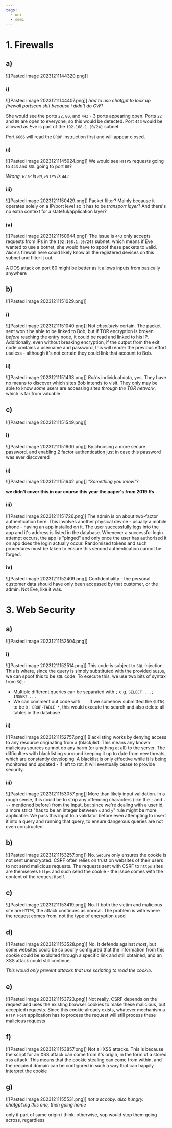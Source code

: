 ```yaml
---
tags:
  - uni
  - sem1
---
```

# 1. Firewalls
## a)
![[Pasted image 20231211144320.png]]
### i)
![[Pasted image 20231211144407.png]]
*had to use chatgpt to look up firewall portscan shit because i didn't do CW1*

She would see the ports `22`, `80`, and `443` - 3 ports appearing open.
Ports `22` and `80` are open to everyone, so this would be detected.
Port `443` would be allowed as *Eve* is part of the `192.168.1.(0/24)` subnet

Port `6666` will read the `DROP` instruction first and will appear closed.
### ii)
![[Pasted image 20231211145924.png]]
We would see `HTTPS` requests going to `443` and `SSL` going to port `80`?

*Wrong. `HTTP` is `80`, `HTTPS` is `443`*
### iii)
![[Pasted image 20231211150429.png]]
Packet filter? Mainly because it operates solely on a IP/port level so it has to be *transport layer*? And there's no extra context for a stateful/application layer?
### iv)
![[Pasted image 20231211150644.png]]
The issue is `443` only accepts requests from IPs in the `192.168.1.(0/24)` subnet, which means if Eve wanted to use a botnet, she would have to spoof these packets to valid. *Alice's* firewall here could likely know all the registered devices on this subnet and filter it out.

A DOS attack on port 80 might be better as it allows inputs from basically anywhere
## b)
![[Pasted image 20231211151029.png]]
### i)
![[Pasted image 20231211151040.png]]
Not *absolutely* certain. The packet sent won't be able to be linked to Bob, but if TOR encryption is broken *before* reaching the entry node, it could be read and linked to his IP. Additionally, even without breaking encryption, if the output from the exit node contains a username and password, this will render the previous effort useless - although it's not certain they could link that account to Bob.
### ii)
![[Pasted image 20231211151433.png]]
*Bob's* individual data, yes. They have no means to discover which sites Bob intends to visit. They only may be able to know *some* users are accessing sites *through the TOR network*, which is far from valuable

## c)
![[Pasted image 20231211151549.png]]
### i)
![[Pasted image 20231211151600.png]]
By choosing a more secure password, and enabling 2 factor authentication just in case this password was ever discovered
### ii)
![[Pasted image 20231211151642.png]]
*"Something you know"*?

**we didn't cover this in our course this year the paper's from 2019 ffs**
### iii)
![[Pasted image 20231211151726.png]]
The admin is on about two-factor authentication here. This involves another physical device - usually a mobile phone - having an app installed on it. The user successfully logs into the app and it's address is listed in the database. Whenever a successful login attempt occurs, the app is "pinged" and only once the user has authorised it on app does the login actually occur. Randomised tokens and such procedures must be taken to ensure this second authentication cannot be forged.
### iv)
![[Pasted image 20231211152409.png]]
Confidentiality - the personal customer data should have only been accessed by that customer, or the admin. Not Eve, like it was.
# 3. Web Security
## a)
![[Pasted image 20231211152504.png]]
### i)
![[Pasted image 20231211152514.png]]
This code is subject to `SQL` Injection. This is where, since the query is simply substituted with the provided `$UID$`, we can spoof this to be `SQL` code.
To execute this, we use two bits of syntax from `SQL`:
- Multiple different queries can be separated with `;` e.g. `SELECT ...; INSERT ...`
- We can comment out code with `---`
If we somehow submitted the `$UID$` to be `0; DROP-TABLE *`, this would execute the search and also delete all tables in the database
### ii) 
![[Pasted image 20231211152757.png]]
Blacklisting works by denying access to any resource originating from a (black)list. This means any known malicious sources cannot do any harm (or anything at all) to the server. The difficulties with blacklisting surround keeping it up to date from new threats, which are constantly developing. A blacklist is only effective while it is being monitored and updated - if left to rot, it will eventually cease to provide security.

### iii)
![[Pasted image 20231211153057.png]]
More than likely input validation. In a rough sense, this could be to strip any offending characters (like the `;` and `---` mentioned before) from the input, but since we're dealing with a user id, a more strict "has to be an integer between `x` and `y`" rule might be more applicable. We pass this input to a validator before even attempting to insert it into a query and running that query, to ensure dangerous queries are not even constructed.
## b)
![[Pasted image 20231211153257.png]]
No. `Secure` only ensures the cookie is not sent unencrypted. CSRF often relies on trust on websites of their users to not send malicious requests. The requests sent with CSRF to `https` sites are themselves `https` and such send the cookie - the issue comes with the content of the request itself.
## c)
![[Pasted image 20231211153419.png]]
No. If both the victim and malicious site are `HTTPS`, the attack continues as normal. The problem is with where the request comes from, not the type of encryption used
## d)
![[Pasted image 20231211153528.png]]
No. It defends against *most*, but some websites could be so poorly configured that the information from this cookie could be exploited through a specific link and still obtained, and an XSS attack could still continue.

*This would only prevent attacks that use scripting to read the cookie*.
## e)
![[Pasted image 20231211153723.png]]
Not really. CSRF depends on the request and uses the existing browser cookies to make these malicious, but accepted requests. Since this cookie already exists, whatever mechanism a `HTTP Post` application has to process the request will still process these malicious requests
## f)
![[Pasted image 20231211153857.png]]
Not all XSS attacks. This is because the script for an XSS attack can come from it's origin, in the form of a stored xss attack. This means that the cookie stealing can come from within, and the recipient domain can be configured in such a way that can happily interpret the cookie
## g)
![[Pasted image 20231211155531.png]]
*not a scooby. also hungry. chatgpt'ing this one, then going home*

only if part of same origin i think. otherwise, sop would stop them going across, regardless